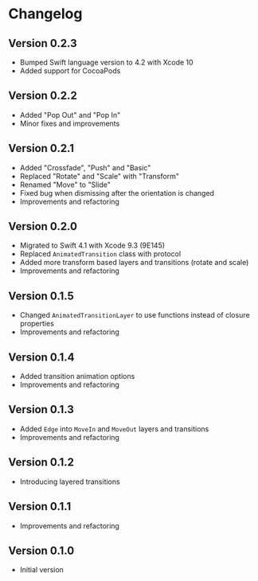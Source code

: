 # Changelog

## Version 0.2.3

- Bumped Swift language version to 4.2 with Xcode 10
- Added support for CocoaPods

## Version 0.2.2

- Added "Pop Out" and "Pop In"
- Minor fixes and improvements

## Version 0.2.1

- Added "Crossfade", "Push" and "Basic"
- Replaced "Rotate" and "Scale" with "Transform"
- Renamed "Move" to "Slide"
- Fixed bug when dismissing after the orientation is changed
- Improvements and refactoring

## Version 0.2.0

- Migrated to Swift 4.1 with Xcode 9.3 (9E145)
- Replaced `AnimatedTransition` class with protocol
- Added more transform based layers and transitions (rotate and scale)
- Improvements and refactoring

## Version 0.1.5

- Changed `AnimatedTransitionLayer` to use functions instead of closure properties
- Improvements and refactoring

## Version 0.1.4

- Added transition animation options
- Improvements and refactoring

## Version 0.1.3

- Added `Edge` into `MoveIn` and `MoveOut` layers and transitions
- Improvements and refactoring

## Version 0.1.2

- Introducing layered transitions

## Version 0.1.1

- Improvements and refactoring

## Version 0.1.0

- Initial version
